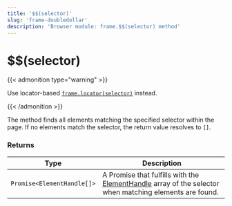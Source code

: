 ```yaml
---
title: '$$(selector)'
slug: 'frame-doubledollar'
description: 'Browser module: frame.$$(selector) method'
---
```


# $$(selector)

{{< admonition type="warning" >}}

Use locator-based [`frame.locator(selector)`](https://grafana.com/docs/k6/<K6_VERSION>/javascript-api/k6-browser/frame/locator/) instead.

{{< /admonition >}}

The method finds all elements matching the specified selector within the page. If no elements match the selector, the return value resolves to `[]`.

### Returns

| Type                       | Description                                                                                                                                                                                              |
| -------------------------- | -------------------------------------------------------------------------------------------------------------------------------------------------------------------------------------------------------- |
| `Promise<ElementHandle[]>` | A Promise that fulfills with the [ElementHandle](https://grafana.com/docs/k6/<K6_VERSION>/javascript-api/k6-browser/elementhandle/) array of the selector when matching elements are found. |
